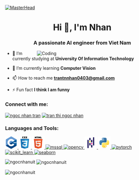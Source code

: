 [![MasterHead](https://i1.wp.com/techiespad.com/wp-content/uploads/2017/08/Best-Discord-Bots.jpeg?resize=1024%2C341&ssl=1)](https://NgocNhanUIT.io)
<h1 align="center">Hi 👋, I'm Nhan</h1>
<h3 align="center">A passionate AI engineer from Viet Nam</h3>
<img align="right" alt="Coding" width="400" src="https://th.bing.com/th/id/R.e726c74ac081eed50feee1433d12c998?rik=Uh4AQJVgAvxiew&pid=ImgRaw&r=0">

- 🔭 I’m currently studying at **University Of Information Technology**

- 🌱 I’m currently learning **Computer Vision**

- 📫 How to reach me **trantnnhan0403@gmail.com**

- ⚡ Fun fact **I think I am funny**

<h3 align="left">Connect with me:</h3>
<p align="left">
<a href="https://linkedin.com/in/ngoc nhan tran" target="blank"><img align="center" src="https://raw.githubusercontent.com/rahuldkjain/github-profile-readme-generator/master/src/images/icons/Social/linked-in-alt.svg" alt="ngoc nhan tran" height="30" width="40" /></a>
<a href="https://fb.com/tran thi ngoc nhan" target="blank"><img align="center" src="https://raw.githubusercontent.com/rahuldkjain/github-profile-readme-generator/master/src/images/icons/Social/facebook.svg" alt="tran thi ngoc nhan" height="30" width="40" /></a>
</p>

<h3 align="left">Languages and Tools:</h3>
<p align="left"> <a href="https://www.w3schools.com/cpp/" target="_blank" rel="noreferrer"> <img src="https://raw.githubusercontent.com/devicons/devicon/master/icons/cplusplus/cplusplus-original.svg" alt="cplusplus" width="40" height="40"/> </a> <a href="https://www.w3schools.com/css/" target="_blank" rel="noreferrer"> <img src="https://raw.githubusercontent.com/devicons/devicon/master/icons/css3/css3-original-wordmark.svg" alt="css3" width="40" height="40"/> </a> <a href="https://www.w3.org/html/" target="_blank" rel="noreferrer"> <img src="https://raw.githubusercontent.com/devicons/devicon/master/icons/html5/html5-original-wordmark.svg" alt="html5" width="40" height="40"/> </a> <a href="https://www.microsoft.com/en-us/sql-server" target="_blank" rel="noreferrer"> <img src="https://www.svgrepo.com/show/303229/microsoft-sql-server-logo.svg" alt="mssql" width="40" height="40"/> </a> <a href="https://opencv.org/" target="_blank" rel="noreferrer"> <img src="https://www.vectorlogo.zone/logos/opencv/opencv-icon.svg" alt="opencv" width="40" height="40"/> </a> <a href="https://pandas.pydata.org/" target="_blank" rel="noreferrer"> <img src="https://raw.githubusercontent.com/devicons/devicon/2ae2a900d2f041da66e950e4d48052658d850630/icons/pandas/pandas-original.svg" alt="pandas" width="40" height="40"/> </a> <a href="https://www.python.org" target="_blank" rel="noreferrer"> <img src="https://raw.githubusercontent.com/devicons/devicon/master/icons/python/python-original.svg" alt="python" width="40" height="40"/> </a> <a href="https://pytorch.org/" target="_blank" rel="noreferrer"> <img src="https://www.vectorlogo.zone/logos/pytorch/pytorch-icon.svg" alt="pytorch" width="40" height="40"/> </a> <a href="https://scikit-learn.org/" target="_blank" rel="noreferrer"> <img src="https://upload.wikimedia.org/wikipedia/commons/0/05/Scikit_learn_logo_small.svg" alt="scikit_learn" width="40" height="40"/> </a> <a href="https://seaborn.pydata.org/" target="_blank" rel="noreferrer"> <img src="https://seaborn.pydata.org/_images/logo-mark-lightbg.svg" alt="seaborn" width="40" height="40"/> </a> </p>

<p><img align="left" src="https://github-readme-stats.vercel.app/api/top-langs?username=ngocnhanuit&show_icons=true&locale=en&layout=compact" alt="ngocnhanuit" /></p>

<p>&nbsp;<img align="center" src="https://github-readme-stats.vercel.app/api?username=ngocnhanuit&show_icons=true&locale=en" alt="ngocnhanuit" /></p>

<p><img align="center" src="https://github-readme-streak-stats.herokuapp.com/?user=ngocnhanuit&" alt="ngocnhanuit" /></p>
